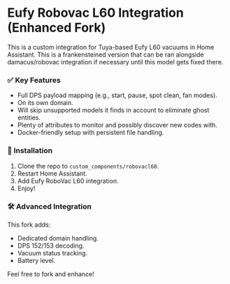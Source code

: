 # Eufy Robovac L60 Integration (Enhanced Fork)

This is a custom integration for Tuya-based Eufy L60 vacuums in Home Assistant. This is a frankensteined version that can be ran alongside damacus/robovac integration if necessary until this model gets fixed there.

### ✅ Key Features
- Full DPS payload mapping (e.g., start, pause, spot clean, fan modes).
- On its own domain.
- Will skip unsupported models it finds in account to eliminate ghost entities.
- Plenty of attributes to monitor and possibly discover new codes with.
- Docker-friendly setup with persistent file handling.

### 🔧 Installation
1. Clone the repo to `custom_components/robovacl60`.
2. Restart Home Assistant.
3. Add Eufy RoboVac L60 integration.
4. Enjoy!

### 🛠 Advanced Integration
This fork adds:
- Dedicated domain handling.
- DPS 152/153 decoding.
- Vacuum status tracking.
- Battery level.

Feel free to fork and enhance!
